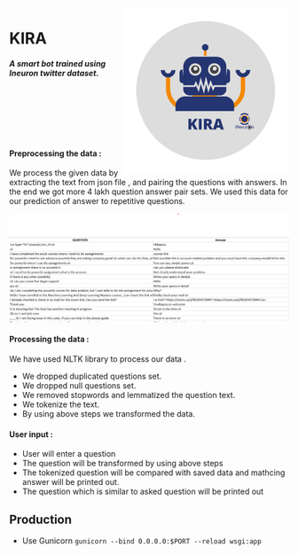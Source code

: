 <img src="./KIRA.png" style="float:Right" alt="drawing" width="300"/>

# KIRA 
##### A smart bot trained using Ineuron twitter dataset.


<br>
<br>
<br>
<br>
<br>

#### Preprocessing the data :
We process the given data by extracting the text from json file , and pairing the questions with answers. In the end we got more 4 lakh question answer pair sets. We used this data for our prediction of answer to repetitive questions.

<div id="header" align="center">

<img src="./qanda.png" alt="drawing" width="700"/>
</div>


#### Processing the data :

 We have used NLTK library to process our data .
 
 - We dropped duplicated questions set. 
 - We dropped null questions set.
 - We removed stopwords and lemmatized the question text.
 - We tokenize the text.
 - By using above steps we transformed the data.
 

#### User input :
 - User will enter a question 
 - The question will be transformed by using above steps
 - The tokenized question will be compared with saved data and mathcing answer will be printed out. 
 - The question which is similar to asked question will be printed out

## Production

- Use Gunicorn `gunicorn --bind 0.0.0.0:$PORT --reload wsgi:app`